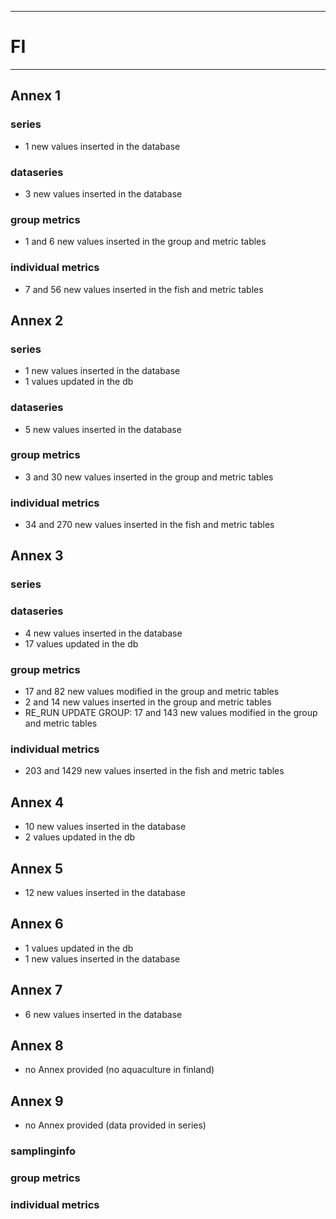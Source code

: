 -----------------------------------------------------------
# FI
-----------------------------------------------------------

## Annex 1

### series
*  1 new values inserted in the database
  
### dataseries
* 3 new values inserted in the database

### group metrics
* 1 and 6 new values inserted in the group and metric tables

### individual metrics
* 7 and 56 new values inserted in the fish and metric tables
## Annex 2

### series
* 1 new values inserted in the database
* 1 values updated in the db 
  
### dataseries
* 5 new values inserted in the database

### group metrics
* 3 and 30 new values inserted in the group and metric tables

### individual metrics
*  34 and 270 new values inserted in the fish and metric tables


## Annex 3

### series

### dataseries
*  4 new values inserted in the database
* 17 values updated in the db

### group metrics
* 17 and 82 new values modified in the group and metric tables
* 2 and 14 new values inserted in the group and metric tables
* RE_RUN UPDATE GROUP: 17 and 143 new values modified in the group and metric tables

### individual metrics
* 203 and 1429 new values inserted in the fish and metric tables


## Annex 4
* 10 new values inserted in the database
* 2 values updated in the db


## Annex 5
* 12 new values inserted in the database

## Annex 6
* 1 values updated in the db
* 1 new values inserted in the database

## Annex 7
* 6 new values inserted in the database


## Annex 8
* no Annex provided (no aquaculture in finland)

## Annex 9
* no Annex provided (data provided in series)

### samplinginfo


### group metrics


### individual metrics




